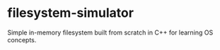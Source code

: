 # filesystem-simulator
Simple in-memory filesystem built from scratch in C++ for learning OS concepts.
